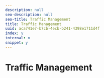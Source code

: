 ```yaml
---
description: null
seo-description: null
seo-title: Traffic Management
title: Traffic Management
uuid: aca741e7-b7cb-4ecb-b241-4398e1711d4f
index: y
internal: n
snippet: y
---
```


# Traffic Management

